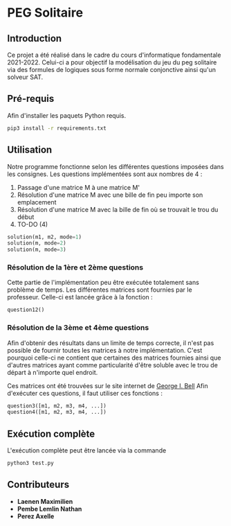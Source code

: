 # PEG Solitaire
## Introduction
Ce projet a été réalisé dans le cadre du cours d'informatique fondamentale 2021-2022. Celui-ci a pour objectif la modélisation du jeu du peg solitaire via des formules de logiques sous forme normale conjonctive ainsi qu'un solveur SAT.

## Pré-requis
Afin d'installer les paquets Python requis.
```bash
pip3 install -r requirements.txt
```

## Utilisation
Notre programme fonctionne selon les différentes questions imposées dans les consignes.
Les questions implémentées sont aux nombres de 4 :
1. Passage d'une matrice M à une matrice M'
2. Résolution d'une matrice M avec une bille de fin peu importe son emplacement
3. Résolution d'une matrice M avec la bille de fin où se trouvait le trou du début
4. TO-DO (4)
```py
solution(m1, m2, mode=1)
solution(m, mode=2)
solution(m, mode=3)
```
### Résolution de la 1ère et 2ème questions
Cette partie de l'implémentation peu être exécutée totalement sans problème de temps. Les différentes matrices sont fournies par le professeur.
Celle-ci est lancée grâce à la fonction :
```py
question12()
```

### Résolution de la 3ème et 4ème questions
Afin d'obtenir des résultats dans un limite de temps correcte, il n'est pas possible de fournir toutes les matrices à notre implémentation. C'est pourquoi celle-ci ne contient que certaines des matrices fournies ainsi que d'autres matrices ayant comme particularité d'être soluble avec le trou de départ à n'importe quel endroit.

Ces matrices ont été trouvées sur le site internet de [George I. Bell](http://www.gibell.net/pegsolitaire/GenCross/GenCrossBoards0.html)
Afin d'exécuter ces questions, il faut utiliser ces fonctions :
```py
question3([m1, m2, m3, m4, ...])
question4([m1, m2, m3, m4, ...])
```

## Exécution complète
L'exécution complète peut être lancée via la commande
```bash
python3 test.py
```

## Contributeurs
- **Laenen Maximilien**
- **Pembe Lemlin Nathan**
- **Perez Axelle**